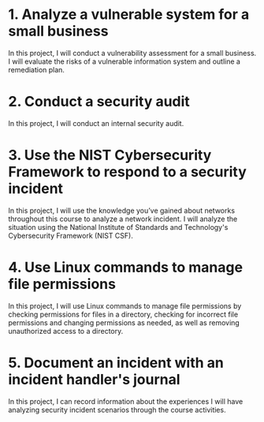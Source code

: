 # 1. Analyze a vulnerable system for a small business

In this project, I will conduct a vulnerability assessment for a small business. I will evaluate the risks of a vulnerable information system and outline a remediation plan.

# 2. Conduct a security audit

In this project, I will conduct an internal security audit.

# 3. Use the NIST Cybersecurity Framework to respond to a security incident

In this project, I will use the knowledge you’ve gained about networks throughout this course to analyze a network incident. I will analyze the situation using the National Institute of Standards and Technology's Cybersecurity Framework (NIST CSF).

# 4. Use Linux commands to manage file permissions

In this project, I will use Linux commands to manage file permissions by checking permissions for files in a directory, checking for incorrect file permissions and changing permissions as needed, as well as removing unauthorized access to a directory.

# 5. Document an incident with an incident handler's journal

In this project, I can record information about the experiences I will have analyzing security incident scenarios through the course activities. 
